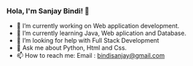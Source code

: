 ### Hola, I'm Sanjay Bindi! 👋

- 🔭 I’m currently working on Web application development.
- 🌱 I’m currently learning Java, Web aplication and Database.
- 🤔 I’m looking for help with Full Stack Development
- 💬 Ask me about Python, Html and Css.
- 📫 How to reach me: Email : bindisanjay@gmail.com

